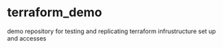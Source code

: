 # terraform_demo
demo repository for testing and replicating terraform infrustructure set up and accesses

